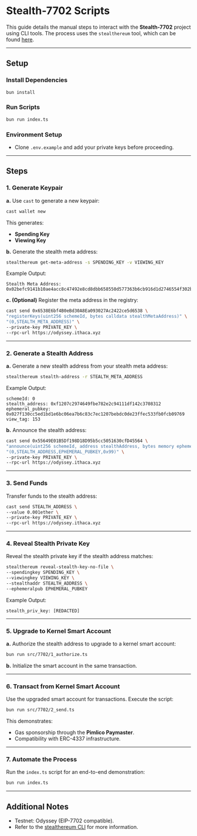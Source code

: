 # Stealth-7702 Scripts

This guide details the manual steps to interact with the **Stealth-7702** project using CLI tools. The process uses the `stealthereum` tool, which can be found [here](https://github.com/kassandraoftroy/stealthereum-cli/tree/main).

---

## **Setup**

### Install Dependencies

```bash
bun install
```

### Run Scripts

```bash
bun run index.ts
```

### Environment Setup

- Clone `.env.example` and add your private keys before proceeding.

---

## **Steps**

### 1. Generate Keypair

**a.** Use `cast` to generate a new keypair:

```bash
cast wallet new
```

This generates:

- **Spending Key**
- **Viewing Key**

**b.** Generate the stealth meta address:

```bash
stealthereum get-meta-address -s SPENDING_KEY -v VIEWING_KEY
```

Example Output:

```plaintext
Stealth Meta Address: 0x02befc9141b10ae4acc8c47492e8cd8dbb658550d577363b6cb916d1d2746554f302befc9141b10ae4acc8c47492e8cd8dbb658550d577363b6cb916d1d2746554f3
```

**c. (Optional)** Register the meta address in the registry:

```bash
cast send 0x6538E6bf4B0eBd30A8Ea093027Ac2422ce5d6538 \
"registerKeys(uint256 schemeId, bytes calldata stealthMetaAddress)" \
"(0,STEALTH_META_ADDRESS)" \
--private-key PRIVATE_KEY \
--rpc-url https://odyssey.ithaca.xyz
```

---

### 2. Generate a Stealth Address

**a.** Generate a new stealth address from your stealth meta address:

```bash
stealthereum stealth-address -r STEALTH_META_ADDRESS
```

Example Output:

```plaintext
schemeId: 0
stealth_address: 0xf1207c2974649fbe782e2c94111df142c3708312
ephemeral_pubkey: 0x027f130cc5ed1bd1e6bc06ea7b6c83c7ec1207bebdc0de23ffec533fb0fcb09769
view_tag: 153
```

**b.** Announce the stealth address:

```bash
cast send 0x55649E01B5Df198D18D95b5cc5051630cfD45564 \
"announce(uint256 schemeId, address stealthAddress, bytes memory ephemeralPubKey, bytes memory metadata)" \
"(0,STEALTH_ADDRESS,EPHEMERAL_PUBKEY,0x99)" \
--private-key PRIVATE_KEY \
--rpc-url https://odyssey.ithaca.xyz
```

---

### 3. Send Funds

Transfer funds to the stealth address:

```bash
cast send STEALTH_ADDRESS \
--value 0.001ether \
--private-key PRIVATE_KEY \
--rpc-url https://odyssey.ithaca.xyz
```

---

### 4. Reveal Stealth Private Key

Reveal the stealth private key if the stealth address matches:

```bash
stealthereum reveal-stealth-key-no-file \
--spendingkey SPENDING_KEY \
--viewingkey VIEWING_KEY \
--stealthaddr STEALTH_ADDRESS \
--ephemeralpub EPHEMERAL_PUBKEY
```

Example Output:

```plaintext
stealth_priv_key: [REDACTED]
```

---

### 5. Upgrade to Kernel Smart Account

**a.** Authorize the stealth address to upgrade to a kernel smart account:

```bash
bun run src/7702/1_authorize.ts
```

**b.** Initialize the smart account in the same transaction.

---

### 6. Transact from Kernel Smart Account

Use the upgraded smart account for transactions. Execute the script:

```bash
bun run src/7702/2_send.ts
```

This demonstrates:

- Gas sponsorship through the **Pimlico Paymaster**.
- Compatibility with ERC-4337 infrastructure.

---

### 7. Automate the Process

Run the `index.ts` script for an end-to-end demonstration:

```bash
bun run index.ts
```

---

## **Additional Notes**

- Testnet: Odyssey (EIP-7702 compatible).
- Refer to the [stealthereum CLI](https://github.com/kassandraoftroy/stealthereum-cli/tree/main) for more information.
